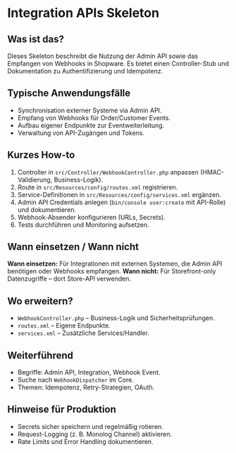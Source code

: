 # Integration APIs Skeleton

## Was ist das?
Dieses Skeleton beschreibt die Nutzung der Admin API sowie das Empfangen von Webhooks in Shopware. Es bietet einen Controller-Stub und Dokumentation zu Authentifizierung und Idempotenz.

## Typische Anwendungsfälle
- Synchronisation externer Systeme via Admin API.
- Empfang von Webhooks für Order/Customer Events.
- Aufbau eigener Endpunkte zur Eventweiterleitung.
- Verwaltung von API-Zugängen und Tokens.

## Kurzes How-to
1. Controller in `src/Controller/WebhookController.php` anpassen (HMAC-Validierung, Business-Logik).
2. Route in `src/Resources/config/routes.xml` registrieren.
3. Service-Definitionen in `src/Resources/config/services.xml` ergänzen.
4. Admin API Credentials anlegen (`bin/console user:create` mit API-Rolle) und dokumentieren.
5. Webhook-Absender konfigurieren (URLs, Secrets).
6. Tests durchführen und Monitoring aufsetzen.

## Wann einsetzen / Wann nicht
**Wann einsetzen:** Für Integrationen mit externen Systemen, die Admin API benötigen oder Webhooks empfangen.
**Wann nicht:** Für Storefront-only Datenzugriffe – dort Store-API verwenden.

## Wo erweitern?
- `WebhookController.php` – Business-Logik und Sicherheitsprüfungen.
- `routes.xml` – Eigene Endpunkte.
- `services.xml` – Zusätzliche Services/Handler.

## Weiterführend
- Begriffe: Admin API, Integration, Webhook Event.
- Suche nach `WebhookDispatcher` im Core.
- Themen: Idempotenz, Retry-Strategien, OAuth.

## Hinweise für Produktion
- Secrets sicher speichern und regelmäßig rotieren.
- Request-Logging (z. B. Monolog Channel) aktivieren.
- Rate Limits und Error Handling dokumentieren.
